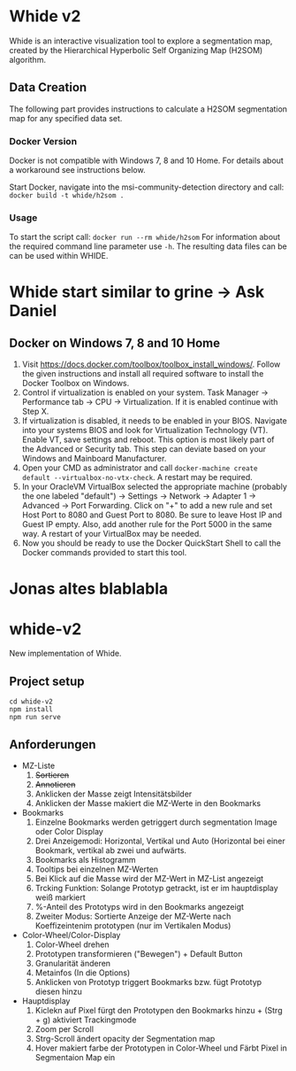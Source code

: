 # Whide v2
Whide is an interactive visualization tool to explore a segmentation map, created by the Hierarchical Hyperbolic Self Organizing Map (H2SOM) algorithm.


## Data Creation
The following part provides instructions to calculate a H2SOM segmentation map for any specified data set.

### Docker Version
Docker is not compatible with Windows 7, 8 and 10 Home. For details about a workaround see instructions below.

Start Docker, navigate into the msi-community-detection directory and call:
`docker build -t whide/h2som .`

### Usage
To start the script call:
`docker run --rm whide/h2som`
For information about the required command line parameter use `-h`.
The resulting data files can be can be used within WHIDE.


# Whide start similar to grine -> Ask Daniel





## Docker on Windows 7, 8 and 10 Home
1. Visit https://docs.docker.com/toolbox/toolbox_install_windows/. Follow the given instructions and install all required software to install the Docker Toolbox on Windows.
2. Control if virtualization is enabled on your system. Task Manager -> Performance tab -> CPU -> Virtualization. If it is enabled continue with Step X.
3. If virtualization is disabled, it needs to be enabled in your BIOS. Navigate into your systems BIOS and look for Virtualization Technology (VT). Enable VT, save settings and reboot. This option is most likely part of the Advanced or Security tab. This step can deviate based on your Windows and Mainboard Manufacturer.
4. Open your CMD as administrator and call `docker-machine create default --virtualbox-no-vtx-check`. A restart may be required.
5. In your OracleVM VirtualBox selected the appropriate machine (probably the one labeled "default") -> Settings -> Network -> Adapter 1 -> Advanced -> Port Forwarding. Click on "+" to add a new rule and set Host Port to 8080 and Guest Port to 8080. Be sure to leave Host IP and Guest IP empty. Also, add another rule for the Port 5000 in the same way. A restart of your VirtualBox may be needed.
6. Now you should be ready to use the Docker QuickStart Shell to call the Docker commands provided to start this tool.






# Jonas altes blablabla
# whide-v2
New implementation of Whide.

## Project setup
```
cd whide-v2
npm install
npm run serve
```

## Anforderungen

- MZ-Liste
	1. ~~Sortieren~~
	2. ~~Annotieren~~
	3. Anklicken der Masse zeigt Intensitätsbilder
	4. Anklicken der Masse makiert die MZ-Werte in den Bookmarks
- Bookmarks
	1. Einzelne Bookmarks werden getriggert durch segmentation Image oder Color Display
	2. Drei Anzeigemodi: Horizontal, Vertikal und Auto (Horizontal bei einer Bookmark, vertikal ab zwei und aufwärts.
	3. Bookmarks als Histogramm
	4. Tooltips bei einzelnen MZ-Werten
	5. Bei Klick auf die Masse wird der MZ-Wert in MZ-List angezeigt
	6. Trcking Funktion: Solange Prototyp getrackt, ist er im hauptdisplay weiß markiert	
	7. %-Anteil des Prototyps wird in den Bookmarks angezeigt
	8. Zweiter Modus: Sortierte Anzeige der MZ-Werte nach Koeffizeintenim prototypen (nur im Vertikalen Modus)
- Color-Wheel/Color-Display
	1. Color-Wheel drehen
	2. Prototypen transformieren ("Bewegen") + Default Button
	3. Granularität änderen
	4. Metainfos (In die Options)
	5. Anklicken von Prototyp triggert Bookmarks bzw. fügt Prototyp diesen hinzu
- Hauptdisplay
	1. Kiclekn auf Pixel fürgt den Prototypen den Bookmarks hinzu + (Strg + g) aktiviert Trackingmode
	2. Zoom per Scroll
	3. Strg-Scroll ändert opacity der Segmentation map
	4. Hover makiert farbe der Prototypen in Color-Wheel und Färbt Pixel in Segmentaion Map ein
